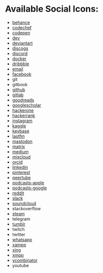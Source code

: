 # Available Social Icons:

- [behance](https://simpleicons.org/?q=behance)
- [codechef](https://simpleicons.org/?q=codechef)
- [codepen](https://simpleicons.org/?q=codepen)
- [dev](https://simpleicons.org/?q=devto)
- [deviantart](https://simpleicons.org/?q=deviantart)
- [discogs](https://simpleicons.org/?q=discogs)
- [discord](https://simpleicons.org/?q=discord)
- [docker](https://simpleicons.org/?q=docker)
- [dribbble](https://simpleicons.org/?q=dribbble)
- [email](https://feathericons.com/?query=mail)
- [facebook](https://simpleicons.org/?q=facebook)
- git
- gitbook
- [github](https://feathericons.com/?query=github)
- [gitlab](https://feathericons.com/?query=gitlab)
- [goodreads](https://simpleicons.org/?q=goodreads)
- [googlescholar](https://simpleicons.org/?q=googlescholar)
- [hackerone](https://simpleicons.org/?q=hackerone)
- [hackerrank](https://simpleicons.org/?q=hackerrank)
- [instagram](https://feathericons.com/?query=instagram)
- [kaggle](https://simpleicons.org/?q=kaggle)
- [keybase](https://simpleicons.org/?q=keybase)
- [lastfm](https://simpleicons.org/?q=lastfm)
- [mastodon](https://simpleicons.org/?q=mastodon)
- [matrix](https://simpleicons.org/?q=matrix)
- [medium](https://simpleicons.org/?q=medium)
- [mixcloud](https://simpleicons.org/?q=mixcloud)
- [orcid](https://simpleicons.org/?q=orcid)
- [linkedin](https://feathericons.com/?query=linked)
- [pinterest](https://simpleicons.org/?q=pinterest)
- [peertube](https://simpleicons.org/?q=peertube)
- [podcasts-apple](https://simpleicons.org/?q=podcast)
- [podcasts-google](https://simpleicons.org/?q=podcast)
- [reddit](https://simpleicons.org/?q=reddit)
- [slack](https://simpleicons.org/?q=slack)
- [soundcloud](https://simpleicons.org/?q=soundcloud)
- stackoverflow
- [steam](https://simpleicons.org/?q=Steam)
- telegram
- [tumblr](https://simpleicons.org/?q=tumblr)
- twitch
- twitter
- [whatsapp](https://simpleicons.org/?q=whatsapp)
- [xampp](https://simpleicons.org/?q=xampp)
- [xing](https://simpleicons.org/?q=xing)
- [xmpp](https://simpleicons.org/?q=xmpp)
- [ycombinator](https://simpleicons.org/?q=ycombinator)
- youtube
